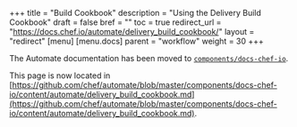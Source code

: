 +++
title = "Build Cookbook"
description = "Using the Delivery Build Cookbook"
draft = false
bref = ""
toc = true
redirect_url = "https://docs.chef.io/automate/delivery_build_cookbook/"
layout = "redirect"
[menu]
  [menu.docs]
    parent = "workflow"
    weight = 30
+++

The Automate documentation has been moved to [`components/docs-chef-io`](https://github.com/chef/automate/blob/master/components/docs-chef-io/).

This page is now located in [https://github.com/chef/automate/blob/master/components/docs-chef-io/content/automate/delivery_build_cookbook.md](https://github.com/chef/automate/blob/master/components/docs-chef-io/content/automate/delivery_build_cookbook.md).
